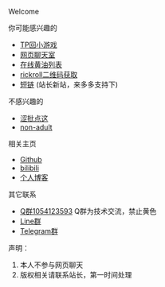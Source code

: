 Welcome

你可能感兴趣的
*   [TP回小游戏](https://xingye.me/game/new/index.php)
*   [网页聊天室](https://arcxingye.github.io/utu.html?url=https://chat.getloli.com/room/@xingye)
*   [在线黄油列表](https://arcxingye.github.io/game)
*   [rickroll二维码获取](https://arcxingye.github.io/rr/qrcode)
*   [短链](https://5e.fit/) (站长新站，来多多支持下)

不感兴趣的
*   [涩批点这](https://bonepa.com/9285d94ecb/7b15e6e39b/?placementName=default)
*   [non-adult](https://qoaaa.com/11de4be8d1/624bff92cd/?placementName=default)

相关主页
*   [Github](https://github.com/arcxingye)
*   [bilibili](https://space.bilibili.com/3853579)
*   [个人博客](https://xingye.me/)

其它联系
*   [Q群1054123593](https://qm.qq.com/cgi-bin/qm/qr?k=5lIi5Hfbd00FUA_Y13W40NEmzl8O9are&jump_from=webapi) Q群为技术交流，禁止黄色
*   [Line群](https://line.me/R/ti/g/4aiPvAqIm3)
*   [Telegram群](https://t.me/+tCqug8nQlXthZTZl)

声明：
1. 本人不参与网页聊天
2. 版权相关请联系站长，第一时间处理
